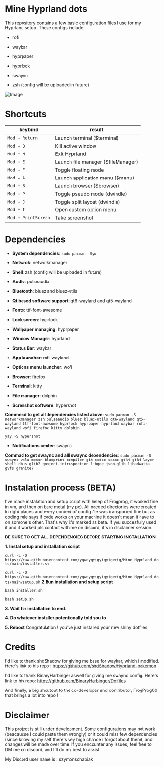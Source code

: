 # Mine Hyprland dots
This repository contains a few basic configuration files I use for my Hyprland setup. These configs include:

- rofi

- waybar

- hyprpaper

- hyprlock

- swaync

- zsh (config will be uploaded in future) 
  
![Image](https://github.com/user-attachments/assets/828b07a4-6e2a-472d-ad90-9cd37e728b4b)

# Shortcuts
|keybind|result|
|---|---|
| ```Mod + Return``` |	Launch terminal ($terminal) |
| ```Mod + Q```	| Kill active window |
| ```Mod + M```	| Exit Hyprland |
| ```Mod + E```	| Launch file manager ($fileManager) |
| ```Mod + F```	| Toggle floating mode |
| ```Mod + A```	| Launch application menu ($menu) |
| ```Mod + B```	| Launch browser ($browser) |
| ```Mod + P```	| Toggle pseudo mode (dwindle) |
| ```Mod + J```	| Toggle split layout (dwindle) |
| ```Mod + I``` |	Open custom option menu |
| ```Mod + PrintScreen``` | Take screenshot |

# Dependencies
- **System dependencies**: ```sudo pacman -Syu```

- **Netwrok**: networkmanager

- **Shell**: zsh (config will be uploaded in future)

- **Audio**: pulseaudio

- **Bluetooth**: bluez and bluez-utils

- **Qt based software support**: qt6-wayland and qt5-wayland
  
- **Fonts**: ttf-font-awesome

- **Lock screen**: hyprlock

- **Wallpaper managing**: hyprpaper
  
- **Window Manager**: hyprland
  
- **Status Bar**: waybar
  
- **App launcher**: rofi-wayland

- **Options menu launcher**: wofi
  
- **Browser**: firefox
  
- **Terminal**: kitty

- **File manager**: dolphin

- **Screnshot software**: hypershot

**Commend to get all dependencies listed above**: ```sudo pacman -S networkmanager zsh pulseaudio bluez bluez-utils qt6-wayland qt5-wayland ttf-font-awesome hyprlock hyprpaper hyprland waybar rofi-wayland wofi firefox kitty dolphin```

```yay -S hypershot```

- **Notifications center**: swaync
  
**Commad to get swaync and alll swaync dependencies**: ```sudo pacman -S swaync vala meson blueprint-compiler git scdoc sassc gtk4 gtk4-layer-shell dbus glib2 gobject-introspection libgee json-glib libadwaita gvfs granite7```

# Instalation process (BETA)
I've made instalation and setup script with helep of Frogprog,  it worked fine in vm, and then on bare metal (my pc). All needed dircetories were created in right places and every content of config file was transported fine but as coding rule says if code works on your machine it doesn't mean it have to on somone's other. That's why it's marked as beta. If you succesfully used it and it worked pls contact with me on discord, it's in disclaimer session.

**BE SURE TO GET ALL DEPENDENCIES BEFORE STARTING INSTALLATION**



**1. Instal setup and installation script**

   ```curl -L -O https://raw.githubusercontent.com/ygweygyigyigyigerig/Mine_Hyprland_dots/main/installer.sh```
   
   ```curl -L -O https://raw.githubusercontent.com/ygweygyigyigyigerig/Mine_Hyprland_dots/main/setup.sh```
**2.Run installation and setup script**

```bash installer.sh```

```bash setup.sh```

**3. Wait for installation to end.**

**4. Do whatever installer potentionally told you to**

**5. Reboot**
Congratulation ! you've just installed your new shiny dotfiles.
# Credits

I'd like to thank shdShadow for giving me base for waybar, which i modified. Here's link to his repo : 
https://github.com/shdShadow/Hyprland-pokemon

I'd like to thank BinaryHarbinger aswell for giving me swaync config. Here's link to his repo:
https://github.com/BinaryHarbinger/Dotfiles

And finally, a big shoutout to the co-developer and contributor, FrogProg09 that brings a lot into repo !

# Disclaimer
This project is still under development.
Some configurations may not work (beacaucse I could paste them wrongly) or It could miss few dependencies (since knowing my self there's vey high chance i forgot about them), and changes will be made over time. If you encounter any issues, feel free to DM me on discord, and I'll do my best to assist.

My Discord user name is : szymonschabiak
